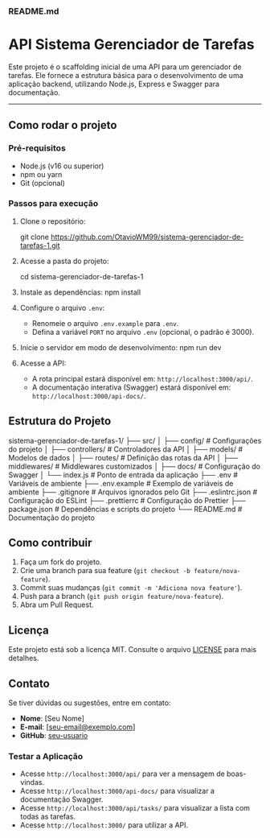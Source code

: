 

### **README.md**


# API Sistema Gerenciador de Tarefas

Este projeto é o scaffolding inicial de uma API para um gerenciador de tarefas. Ele fornece a estrutura básica para o desenvolvimento de uma aplicação backend, utilizando Node.js, Express e Swagger para documentação.

---

## Como rodar o projeto

### Pré-requisitos
- Node.js (v16 ou superior)
- npm ou yarn
- Git (opcional)

### Passos para execução

1. Clone o repositório:
   
   git clone https://github.com/OtavioWM99/sistema-gerenciador-de-tarefas-1.git

2. Acesse a pasta do projeto:
   
   cd sistema-gerenciador-de-tarefas-1
   
3. Instale as dependências:
      npm install
   
4. Configure o arquivo `.env`:
   - Renomeie o arquivo `.env.example` para `.env`.
   - Defina a variável `PORT` no arquivo `.env` (opcional, o padrão é 3000).

5. Inicie o servidor em modo de desenvolvimento:
   npm run dev

6. Acesse a API:
   - A rota principal estará disponível em: `http://localhost:3000/api/`.
   - A documentação interativa (Swagger) estará disponível em: `http://localhost:3000/api-docs/`.

## Estrutura do Projeto

sistema-gerenciador-de-tarefas-1/
├── src/
│   ├── config/                  # Configurações do projeto
│   ├── controllers/             # Controladores da API
│   ├── models/                  # Modelos de dados
│   ├── routes/                  # Definição das rotas da API
│   ├── middlewares/             # Middlewares customizados
│   ├── docs/                    # Configuração do Swagger
│   └── index.js                 # Ponto de entrada da aplicação
├── .env                         # Variáveis de ambiente
├── .env.example                 # Exemplo de variáveis de ambiente
├── .gitignore                   # Arquivos ignorados pelo Git
├── .eslintrc.json               # Configuração do ESLint
├── .prettierrc                  # Configuração do Prettier
├── package.json                 # Dependências e scripts do projeto
└── README.md                    # Documentação do projeto


## Como contribuir

1. Faça um fork do projeto.
2. Crie uma branch para sua feature (`git checkout -b feature/nova-feature`).
3. Commit suas mudanças (`git commit -m 'Adiciona nova feature'`).
4. Push para a branch (`git push origin feature/nova-feature`).
5. Abra um Pull Request.


## Licença

Este projeto está sob a licença MIT. Consulte o arquivo [LICENSE](LICENSE) para mais detalhes.


## Contato

Se tiver dúvidas ou sugestões, entre em contato:

- **Nome**: [Seu Nome]
- **E-mail**: [seu-email@exemplo.com]
- **GitHub**: [seu-usuario](https://github.com/seu-usuario)


### **Testar a Aplicação**
   - Acesse `http://localhost:3000/api/` para ver a mensagem de boas-vindas.
   - Acesse `http://localhost:3000/api-docs/` para visualizar a documentação Swagger.
   - Acesse `http://localhost:3000/api/tasks/` para visualizar a lista com todas as tarefas.
   - Acesse `http://localhost:3000/` para utilizar a API.

